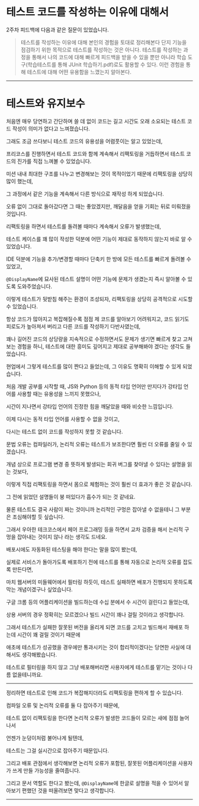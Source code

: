 # 테스트 코드를 작성하는 이유에 대해서

2주차 피드백에 다음과 같은 질문이 있었습니다.

> 테스트를 작성하는 이유에 대해 본인의 경험을 토대로 정리해본다
> 단지 기능을 점검하기 위한 목적으로 테스트를 작성하는 것은 아니다. 테스트를 작성하는 과정을 통해서 나의 코드에 대해 빠르게 피드백을 받을 수 있을 뿐만 아니라 학습 도구(학습테스트를 통해 JUnit
> 학습하기.pdf)로도 활용할 수 있다. 이런 경험을 통해 테스트에 대해 어떤 유용함을 느꼈는지 알아본다.
>
---

# 테스트와 유지보수

처음엔 매우 당연하고 간단하며 쓸 데 없이 코드는 길고 시간도 오래 소요되는 테스트 코드 작성이 의미가 없다고 느껴졌습니다.

그래도 조금 쓰다보니 테스트 코드의 유용성을 어렴풋이는 알고 있었는데,

프리코스를 진행하면서 테스트 코드와 함께 계속해서 리팩토링을 거듭하면서 테스트 코드의 진가를 직접 느껴볼 수 있었습니다.

미션 내내 최대한 구조를 나누고 변경해보는 것이 목적이었기 때문에 리팩토링을 상당히 많이 했는데,

그 과정에서 같은 기능을 계속해서 다른 방식으로 재작성 하게 되었습니다.

오류 없이 그대로 돌아갔다면 그 때는 좋았겠지만, 깨달음을 얻을 기회는 뒤로 미뤄졌을 것입니다.

리팩토링을 하면서 테스트를 돌려볼 때마다 계속해서 오류가 발생했는데,

테스트 케이스를 꽤 많이 작성한 덕분에 어떤 기능이 제대로 동작하지 않는지 바로 알 수 있었습니다.

IDE 덕분에 기능을 추가/변경할 때마다 단축키 한 방에 모든 테스트를 빠르게 돌려볼 수 있었고,

`@DisplayName`에 묘사된 테스트 설명이 어떤 기능에 문제가 생겼는지 즉시 알아볼 수 있도록 도와주었습니다.

이렇게 테스트가 뒷받침 해주는 환경이 조성되자, 리팩토링을 상당히 공격적으로 시도할 수 있었습니다.

항상 코드가 많아지고 복잡해질수록 점점 제 코드를 알아보기 어려워지고, 코드 읽기도 피로도가 높아져서 버리고 다른 코드를 작성하기 다반사였는데,

꽤나 길어진 코드의 상당량을 지속적으로 수정하면서도 문제가 생기면 빠르게 찾고 고쳐보는 경험을 하니, 테스트에 대한 흥미도 깊어지고 제대로 공부해봐야 겠다는 생각도 들었습니다.

현업에서 그렇게 테스트를 많이 짠다고 들었는데, 그 이유도 명확히 이해할 수 있게 되었습니다.

처음 개발 공부를 시작할 때, JS와 Python 등의 동적 타입 언어만 만지다가 강타입 언어를 사용할 때는 유용성을 느끼지 못했으나,

시간이 지나면서 강타입 언어의 진정한 힘을 깨달았을 때와 비슷한 느낌입니다.

이제 다시는 동적 타입 언어를 사용할 수 없을 것이고,

다시는 테스트 없이 코드를 작성하지 못할 것 같습니다.

문법 오류는 컴파일러가, 논리적 오류는 테스트가 보조한다면 훨씬 더 오류를 줄일 수 있겠습니다.

개념 상으로 프로그램 변경 중 뜻하게 발생되는 회귀 버그를 찾아낼 수 있다는 설명을 읽는 것보다,

이렇게 직접 리팩토링을 하면서 몸으로 체험하는 것이 훨씬 더 효과가 좋은 것 같습니다.

그 전에 읽었던 설명들이 붕 떠있다가 흡수가 되는 것 같네요.

물론 테스트도 결국 사람이 짜는 것이니까 논리적인 구멍은 잡아낼 수 없을테니 그 부분은 조심해야할 듯 싶습니다.

그래서 우아한 테크코스에서 페어 프로그래밍 등을 하면서 교차 검증을 해서 논리적 구멍을 잡아내는 것이지 않나 라는 생각도 드네요.

배포시에도 자동화된 테스팅을 해야 한다는 말을 많이 봤는데,

실제로 서비스가 돌아가도록 배포하기 전에 테스트를 통해 자동으로 논리적 오류를 잡도록 만든다면,

마치 웹서버의 미들웨어에서 필터링 하듯이, 테스트 실패하면 배포가 진행되지 못하도록 막는 개념이겠구나 싶었습니다.

구글 크롬 등의 어플리케이션을 빌드하는데 수십 분에서 수 시간이 걸린다고 들었는데,

상용 서버의 경우 정확히는 모르겠으나 빌드 시간이 꽤나 걸릴 것이라고 생각합니다.

그래서 테스트가 실패한 잘못된 버전을 올리게 되면 코드를 고치고 빌드해서 재배포 하는데 시간이 꽤 걸릴 것이기 때문에

애초에 테스트가 성공했을 경우에만 통과시키는 것이 합리적이겠다는 당연한 사실에 대해서도 생각해봤습니다.

테스트로 필터링을 하지 않고 그냥 배포해버리면 사용자에게 테스트를 맡기는 것이나 다름 없을테니까요.

---

정리하면 테스트로 인해 코드가 복잡해지더라도 리팩토링을 편하게 할 수 있습니다.

컴파일 오류 및 논리적 오류를 둘 다 잡아주기 때문에,

테스트 없이 리팩토링을 한다면 논리적 오류가 발생한 코드들이 모르는 새에 점점 늘어나서

언젠가 눈덩이처럼 불어나게 될텐데,

테스트는 그걸 실시간으로 잡아주기 때문입니다.

그리고 배포 관점에서 생각해보면 논리적 오류가 포함된, 잘못된 어플리케이션을 사용자가 쓰게 만들 가능성을 줄여줍니다.

그리고 문서 역할도 한다고 봤는데, `@DisplayName`에 한글로 설명을 적을 수 있어서 알아보기 편했던 것을 떠올려보면 맞다고 생각합니다.

---
